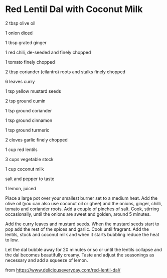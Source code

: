# Red Lentil Dal with Coconut Milk

2 tbsp olive oil

1 onion diced

1 tbsp grated ginger

1 red chili, de-seeded and finely chopped

1 tomato finely chopped

2 tbsp coriander (cilantro) roots and stalks finely chopped

6 leaves curry

1 tsp yellow mustard seeds

2 tsp ground cumin

1 tsp ground coriander

1 tsp ground cinnamon

1 tsp ground turmeric

2 cloves garlic finely chopped

1 cup red lentils

3 cups vegetable stock

1 cup coconut milk

salt and pepper to taste

1 lemon, juiced



Place a large pot over your smallest burner set to a medium heat. Add the olive oil (you can also use coconut oil or ghee) and the onions, ginger, chilli, tomato and coriander roots. Add a couple of pinches of salt. Cook, stirring occasionally, until the onions are sweet and golden, around 5 minutes.

Add the curry leaves and mustard seeds. When the mustard seeds start to pop add the rest of the spices and garlic. Cook until fragrant. Add the lentils, stock and coconut milk and when it starts bubbling reduce the heat to low.

Let the dal bubble away for 20 minutes or so or until the lentils collapse and the dal becomes beautifully creamy. Taste and adjust the seasonings as necessary and add a squeeze of lemon. 

from https://www.deliciouseveryday.com/red-lentil-dal/